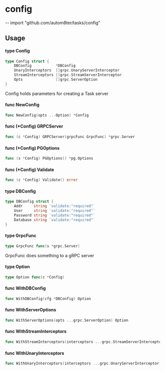 # config
--
    import "github.com/autom8ter/tasks/config"


## Usage

#### type Config

```go
type Config struct {
	DBConfig           *DBConfig
	UnaryInterceptors  []grpc.UnaryServerInterceptor
	StreamInterceptors []grpc.StreamServerInterceptor
	Opts               []grpc.ServerOption
}
```

Config holds parameters for creating a Task server

#### func  NewConfig

```go
func NewConfig(opts ...Option) *Config
```

#### func (*Config) GRPCServer

```go
func (c *Config) GRPCServer(grpcFunc GrpcFunc) *grpc.Server
```

#### func (*Config) PGOptions

```go
func (s *Config) PGOptions() *pg.Options
```

#### func (*Config) Validate

```go
func (c *Config) Validate() error
```

#### type DBConfig

```go
type DBConfig struct {
	Addr     string `validate:"required"`
	User     string `validate:"required"`
	Password string `validate:"required"`
	Database string `validate:"required"`
}
```


#### type GrpcFunc

```go
type GrpcFunc func(s *grpc.Server)
```

GrpcFunc does something to a gRPC server

#### type Option

```go
type Option func(c *Config)
```


#### func  WithDBConfig

```go
func WithDBConfig(cfg *DBConfig) Option
```

#### func  WithServerOptions

```go
func WithServerOptions(opts ...grpc.ServerOption) Option
```

#### func  WithStreamInterceptors

```go
func WithStreamInterceptors(interceptors ...grpc.StreamServerInterceptor) Option
```

#### func  WithUnaryInterceptors

```go
func WithUnaryInterceptors(interceptors ...grpc.UnaryServerInterceptor) Option
```
